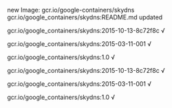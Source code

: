 new Image: gcr.io/google-containers/skydns
gcr.io/google_containers/skydns:README.md updated 

gcr.io/google_containers/skydns:2015-10-13-8c72f8c √

gcr.io/google_containers/skydns:2015-03-11-001 √

gcr.io/google_containers/skydns:1.0 √

gcr.io/google_containers/skydns:2015-10-13-8c72f8c √

gcr.io/google_containers/skydns:2015-03-11-001 √

gcr.io/google_containers/skydns:1.0 √

